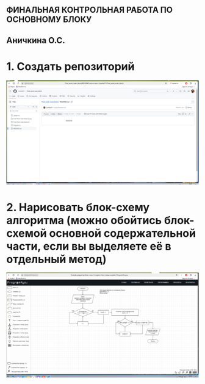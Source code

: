 ## ФИНАЛЬНАЯ КОНТРОЛЬНАЯ РАБОТА ПО ОСНОВНОМУ БЛОКУ

## Аничкина О.С.

# 1. Создать репозиторий
![Создание репозитория](<Png/New repo.png>)

# 2. Нарисовать блок-схему алгоритма (можно обойтись блок-схемой основной содержательной части, если вы выделяете её в отдельный метод)

![Скрин блок-схемы](Png/Блок_схема.png)